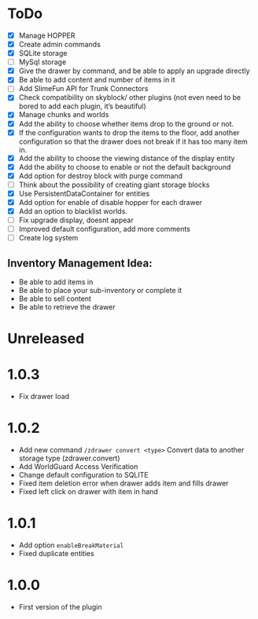 # ToDo

- [x] Manage HOPPER
- [x] Create admin commands
- [x] SQLite storage
- [ ] MySql storage
- [x] Give the drawer by command, and be able to apply an upgrade directly
- [x] Be able to add content and number of items in it
- [ ] Add SlimeFun API for Trunk Connectors
- [x] Check compatibility on skyblock/ other plugins (not even need to be bored to add each plugin, it’s beautiful)
- [x] Manage chunks and worlds
- [x] Add the ability to choose whether items drop to the ground or not.
- [x] If the configuration wants to drop the items to the floor, add another configuration so that the drawer does not break if it has too many item in. 
- [x] Add the ability to choose the viewing distance of the display entity 
- [x] Add the ability to choose to enable or not the default background 
- [x] Add option for destroy block with purge command 
- [ ] Think about the possibility of creating giant storage blocks
- [x] Use PersistentDataContainer for entities
- [x] Add option for enable of disable hopper for each drawer
- [x] Add an option to blacklist worlds.
- [ ] Fix upgrade display, doesnt appear
- [ ] Improved default configuration, add more comments
- [ ] Create log system

## Inventory Management Idea:
- Be able to add items in
- Be able to place your sub-inventory or complete it
- Be able to sell content
- Be able to retrieve the drawer

# Unreleased

# 1.0.3

- Fix drawer load

# 1.0.2

- Add new command ``/zdrawer convert <type>`` Convert data to another storage type (zdrawer.convert)
- Add WorldGuard Access Verification
- Change default configuration to SQLITE
- Fixed item deletion error when drawer adds item and fills drawer
- Fixed left click on drawer with item in hand

# 1.0.1

- Add option ``enableBreakMaterial``
- Fixed duplicate entities

# 1.0.0

- First version of the plugin
